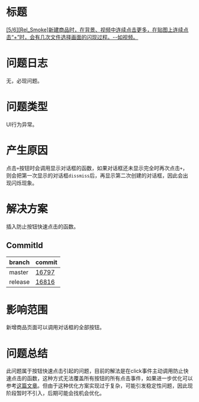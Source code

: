 # 标题
[[5/6][Rel_Smoke]新建商品时，在背景、视频中连续点击更多，在贴图上连续点击“+”时，会有几次文件选择画面的闪现过程。--如视频。](http://intellyva-win/zentao/bug-view-2175.html)
# 问题日志
无，必现问题。
# 问题类型
UI行为异常。
# 产生原因
点击`+`按钮时会调用显示对话框的函数，如果对话框还未显示完全时再次点击`+`，则会把第一次显示的对话框`dissmiss`后，再显示第二次创建的对话框，因此会出现闪烁现象。
# 解决方案
插入防止按钮快速点击的函数。
## CommitId
|branch|commit|
|---|---|
|master|[16797](http://intellyva:8088/c/intellyva/apks/liveplayer/+/16797)|
|release|[16816](http://intellyva:8088/c/intellyva/apks/liveplayer/+/16816)|
# 影响范围
新增商品页面可以调用对话框的全部按钮。
# 问题总结
此问题属于按钮快速点击引起的问题，目前的解法是在click事件主动调用防止快速点击的函数，这种方式无法覆盖所有按钮的所有点击事件，如果进一步优化可以参考[这篇文章](https://juejin.cn/post/7140113885528326181)。但由于这种优化方案实现过于复杂，可能引发稳定性问题，因此现阶段暂时不引入，后期可能会找机会优化。
